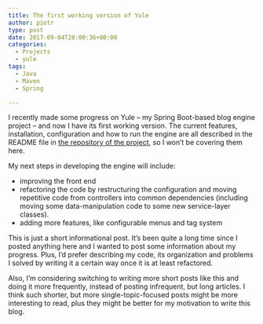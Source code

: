 ```yaml
---
title: The first working version of Yule
author: piotr
type: post
date: 2017-09-04T20:00:36+00:00
categories:
  - Projects
  - yule
tags:
  - Java
  - Maven
  - Spring

---
```

I recently made some progress on Yule &#8211; my Spring Boot-based blog engine project &#8211; and now I have its first working version. The current features, installation, configuration and how to run the engine are all described in the README file in [the repository of the project][1], so I won&#8217;t be covering them here.

My next steps in developing the engine will include:

  * improving the front end
  * refactoring the code by restructuring the configuration and moving repetitive code from controllers into common dependencies (including moving some data-manipulation code to some new service-layer classes).
  * adding more features, like configurable menus and tag system

This is just a short informational post. It&#8217;s been quite a long time since I posted anything here and I wanted to post some information about my progress. Plus, I&#8217;d prefer describing my code, its organization and problems I solved by writing it a certain way once it is at least refactored.

Also, I&#8217;m considering switching to writing more short posts like this and doing it more frequently, instead of posting infrequent, but long articles. I think such shorter, but more single-topic-focused posts might be more interesting to read, plus they might be better for my motivation to write this blog.

 [1]: https://github.com/piotr-rusin/yule
